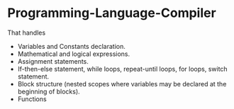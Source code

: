 # Programming-Language-Compiler
That handles 
- Variables and Constants declaration.
- Mathematical and logical expressions.
- Assignment statements.
- If-then-else statement, while loops, repeat-until loops, for loops, switch
statement.
- Block structure (nested scopes where variables may be declared at the
beginning of blocks).
- Functions